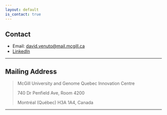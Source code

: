 ```yaml
---
layout: default
is_contact: true
---
```


## Contact

* Email: [david.venuto@mail.mcgill.ca](mailto:david.venuto@mail.mcgill.ca)
* [LinkedIn](https://www.linkedin.com/in/david-venuto-53344b9a/)

---

## Mailing Address

> McGill University and Genome Quebec Innovation Centre
>
> 740 Dr Penfield Ave, Room 4200
>
> Montréal (Québec) H3A 1A4, Canada

---


